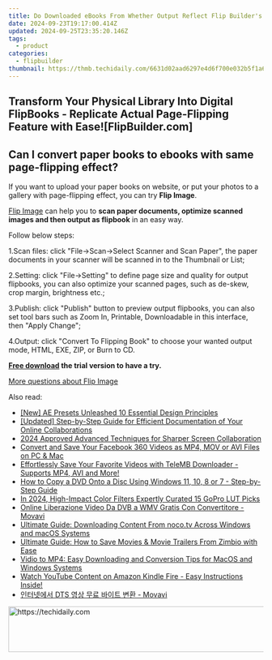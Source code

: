 ```yaml
---
title: Do Downloaded eBooks From Whether Output Reflect Flip Builder's Version Mark? - Insights for Readers
date: 2024-09-23T19:17:00.414Z
updated: 2024-09-25T23:35:20.146Z
tags:
  - product
categories:
  - flipbuilder
thumbnail: https://thmb.techidaily.com/6631d02aad6297e4d6f700e032b5f1a6df7f0a4821dff69d11f95fe1acb0191f.jpg
---
```


## Transform Your Physical Library Into Digital FlipBooks - Replicate Actual Page-Flipping Feature with Ease![FlipBuilder.com]

## Can I convert paper books to ebooks with same page-flipping effect?

If you want to upload your paper books on website, or put your photos to a gallery with page-flipping effect, you can try **Flip Image**. 

[Flip Image](https://tools.techidaily.com/flipbuilder/products/) can help you to **scan paper documents, optimize scanned images and then output as flipbook** in an easy way.

Follow below steps:

1.Scan files: click "File->Scan->Select Scanner and Scan Paper", the paper documents in your scanner will be scanned in to the Thumbnail or List;

2.Setting: click "File->Setting" to define page size and quality for output flipbooks, you can also optimize your scanned pages, such as de-skew, crop margin, brightness etc.;

3.Publish: click "Publish" button to preview output flipbooks, you can also set tool bars such as Zoom In, Printable, Downloadable in this interface, then "Apply Change";

4.Output: click "Convert To Flipping Book" to choose your wanted output mode, HTML, EXE, ZIP, or Burn to CD.

**[Free download](https://tools.techidaily.com/flipbuilder/products/) the trial version to have a try.** 

[More questions about Flip Image](https://tools.techidaily.com/flipbuilder/products/)

<ins class="adsbygoogle"
     style="display:block"
     data-ad-format="autorelaxed"
     data-ad-client="ca-pub-7571918770474297"
     data-ad-slot="1223367746"></ins>

<ins class="adsbygoogle"
     style="display:block"
     data-ad-client="ca-pub-7571918770474297"
     data-ad-slot="8358498916"
     data-ad-format="auto"
     data-full-width-responsive="true"></ins>

<span class="atpl-alsoreadstyle">Also read:</span>
<div><ul>
<li><a href="https://fox-cloud.techidaily.com/new-ae-presets-unleashed-10-essential-design-principles/"><u>[New] AE Presets Unleashed 10 Essential Design Principles</u></a></li>
<li><a href="https://visual-screen-recording.techidaily.com/updated-step-by-step-guide-for-efficient-documentation-of-your-online-collaborations/"><u>[Updated] Step-by-Step Guide for Efficient Documentation of Your Online Collaborations</u></a></li>
<li><a href="https://extra-tips.techidaily.com/2024-approved-advanced-techniques-for-sharper-screen-collaboration/"><u>2024 Approved Advanced Techniques for Sharper Screen Collaboration</u></a></li>
<li><a href="https://discover-excellent.techidaily.com/convert-and-save-your-facebook-360-videos-as-mp4-mov-or-avi-files-on-pc-and-mac/"><u>Convert and Save Your Facebook 360 Videos as MP4, MOV or AVI Files on PC & Mac</u></a></li>
<li><a href="https://discover-excellent.techidaily.com/effortlessly-save-your-favorite-videos-with-telemb-downloader-supports-mp4-avi-and-more/"><u>Effortlessly Save Your Favorite Videos with TeleMB Downloader - Supports MP4, AVI and More!</u></a></li>
<li><a href="https://tech-revival.techidaily.com/how-to-copy-a-dvd-onto-a-disc-using-windows-11-10-8-or-7-step-by-step-guide/"><u>How to Copy a DVD Onto a Disc Using Windows 11, 10, 8 or 7 - Step-by-Step Guide</u></a></li>
<li><a href="https://some-techniques.techidaily.com/in-2024-high-impact-color-filters-expertly-curated-15-gopro-lut-picks/"><u>In 2024, High-Impact Color Filters Expertly Curated 15 GoPro LUT Picks</u></a></li>
<li><a href="https://win-wonderful.techidaily.com/online-liberazione-video-da-dvb-a-wmv-gratis-con-convertitore-movavi/"><u>Online Liberazione Video Da DVB a WMV Gratis Con Convertitore - Movavi</u></a></li>
<li><a href="https://discover-excellent.techidaily.com/ultimate-guide-downloading-content-from-nocotv-across-windows-and-macos-systems/"><u>Ultimate Guide: Downloading Content From noco.tv Across Windows and macOS Systems</u></a></li>
<li><a href="https://discover-excellent.techidaily.com/ultimate-guide-how-to-save-movies-and-movie-trailers-from-zimbio-with-ease/"><u>Ultimate Guide: How to Save Movies & Movie Trailers From Zimbio with Ease</u></a></li>
<li><a href="https://discover-excellent.techidaily.com/vidio-to-mp4-easy-downloading-and-conversion-tips-for-macos-and-windows-systems/"><u>Vidio to MP4: Easy Downloading and Conversion Tips for MacOS and Windows Systems</u></a></li>
<li><a href="https://discover-excellent.techidaily.com/watch-youtube-content-on-amazon-kindle-fire-easy-instructions-inside/"><u>Watch YouTube Content on Amazon Kindle Fire - Easy Instructions Inside!</u></a></li>
<li><a href="https://win-solutions.techidaily.com/dts-movavi/"><u>인터넷에서 DTS 영상 무료 바이트 변환 - Movavi</u></a></li>
</ul></div>

<!-- affiliate ads begin -->
<a href="https://ephamedtechinc.pxf.io/c/5597632/2137209/26400" target="_top" id="2137209">
  <img src="//a.impactradius-go.com/display-ad/26400-2137209" border="0" alt="https://techidaily.com" width="728" height="90"/>
</a>
<img height="0" width="0" src="https://ephamedtechinc.pxf.io/i/5597632/2137209/26400" style="position:absolute;visibility:hidden;" border="0" />
<!-- affiliate ads end -->

